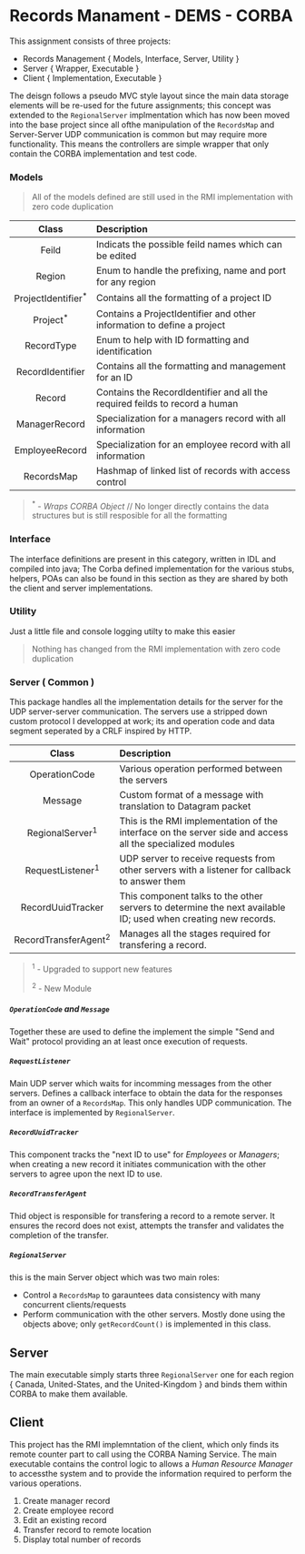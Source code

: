 # Records Manament - DEMS - CORBA
This assignment consists of three projects:
- Records Management { Models, Interface, Server, Utility }
- Server { Wrapper, Executable }
- Client { Implementation, Executable }

The deisgn follows a pseudo MVC style layout since the main data storage elements will be re-used for the future assignments; this concept was extended to the `RegionalServer` implmentation which has now been moved into the base project since all ofthe manipulation of the `RecordsMap` and Server-Server UDP communication is common but may require more functionality. This means the controllers are simple wrapper that only contain the CORBA implementation and test code.

### Models
> All of the models defined are still used in the RMI implementation with zero code duplication

Class | Description
:---: | :---
Feild             | Indicats the possible feild names which can be edited
Region            | Enum to handle the prefixing, name and port for any region
ProjectIdentifier<sup>*</sup> | Contains all the formatting of a project ID
Project<sup>*</sup>           | Contains a ProjectIdentifier and other information to define a project
RecordType        | Enum to help with ID formatting and identification
RecordIdentifier  | Contains all the formatting and management for an ID
Record            | Contains the RecordIdentifier and all the required feilds to record a human
ManagerRecord     | Specialization for a managers record with all information
EmployeeRecord    | Specialization for an employee record with all information
RecordsMap        | Hashmap of linked list of records with access control

><sup>*</sup> - _Wraps CORBA Object_ // No longer directly contains the data structures but is still resposible for all the formatting

### Interface
The interface definitions are present in this category, written in IDL and compiled into java; The Corba defined implementation for the various stubs, helpers, POAs can also be found in this section as they are shared by both the client and server implementations.

### Utility
Just a little file and console logging utilty to make this easier

> Nothing has changed from the RMI implementation with zero code duplication

### Server ( Common )
This package handles all the implementation details for the server for the UDP server-server communication. The servers use a stripped down custom protocol I developped at work; its and operation code and data segment seperated by a CRLF inspired by HTTP. 

Class | Description
:---: | :---
OperationCode  | Various operation performed between the servers
Message | Custom format of a message with translation to Datagram packet
RegionalServer<sup>1</sup> | This is the RMI implementation of the interface on the server side and access all the specialized modules
RequestListener<sup>1</sup> | UDP server to receive requests from other servers with a listener for callback to answer them
RecordUuidTracker | This component talks to the other servers to determine the next available ID; used when creating new records.
RecordTransferAgent<sup>2</sup> | Manages all the stages required for transfering a record.

><sup>1</sup> - Upgraded to support new features
>
><sup>2</sup> - New Module

##### `OperationCode` and `Message`
Together these are used to define the implement the simple "Send and Wait" protocol providing an at least once execution of requests.

##### `RequestListener`
Main UDP server which waits for incomming messages from the other servers. Defines a callback interface to obtain the data for the responses from an owner of a `RecordsMap`. This only handles UDP communication. The interface is implemented by `RegionalServer`.

##### `RecordUuidTracker`
This component tracks the "next ID to use" for _Employees_ or _Managers_; when creating a new record it initiates communication with the other servers to agree upon the next ID to use.

##### `RecordTransferAgent`
Thid object is responsible for transfering a record to a remote server. It ensures the record does not exist, attempts the transfer and validates the completion of the transfer.

##### `RegionalServer`
this is the main Server object which was two main roles:
- Control a `RecordsMap` to garauntees data consistency with many concurrent clients/requests
- Perform communication with the other servers. Mostly done using the objects above; only `getRecordCount()` is implemented in this class.

## Server
The main executable simply starts three `RegionalServer` one for each region { Canada, United-States, and the United-Kingdom } and binds them within CORBA to make them available.

## Client
This project has the RMI implemntation of the client, which only finds its remote counter part to call using the CORBA Naming Service. The main executable contains the control logic to allows a _Human Resource Manager_ to accessthe system and to provide the information required to perform the various operations.
   1. Create manager record
   2. Create employee record
   3. Edit an existing record
   4. Transfer record to remote location
   5. Display total number of records
